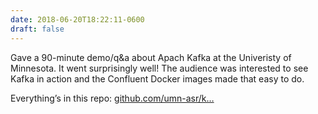 ```yaml
---
date: 2018-06-20T18:22:11-0600
draft: false
---
```


Gave a 90-minute demo/q&a about Apach Kafka at the Univeristy of Minnesota. It went surprisingly well! The audience was interested to see Kafka in action and the Confluent Docker images made that easy to do.

Everything’s in this repo: [github.com/umn-asr/k…](https://github.com/umn-asr/kafka_brownbag)

